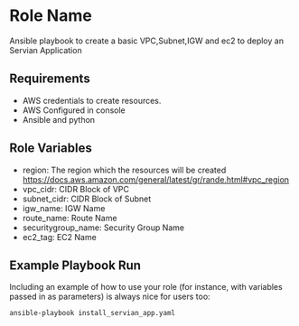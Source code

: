 Role Name
=========

Ansible playbook to create a basic VPC,Subnet,IGW and ec2 to deploy an Servian Application 


Requirements
------------

* AWS credentials to create resources.
* AWS Configured in console
* Ansible and python 

Role Variables
--------------

* region: The region which the resources will be created https://docs.aws.amazon.com/general/latest/gr/rande.html#vpc_region
* vpc_cidr: CIDR Block of VPC
* subnet_cidr: CIDR Block of Subnet
* igw_name: IGW Name
* route_name: Route Name
* securitygroup_name: Security Group Name
* ec2_tag: EC2 Name


Example Playbook Run
----------------

Including an example of how to use your role (for instance, with variables passed in as parameters) is always nice for users too:

```
ansible-playbook install_servian_app.yaml
```
  
